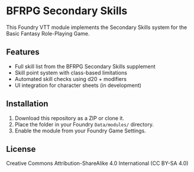 # BFRPG Secondary Skills

This Foundry VTT module implements the Secondary Skills system for the Basic Fantasy Role-Playing Game.

## Features

- Full skill list from the BFRPG Secondary Skills supplement
- Skill point system with class-based limitations
- Automated skill checks using d20 + modifiers
- UI integration for character sheets (in development)

## Installation

1. Download this repository as a ZIP or clone it.
2. Place the folder in your Foundry `Data/modules/` directory.
3. Enable the module from your Foundry Game Settings.

## License

Creative Commons Attribution-ShareAlike 4.0 International (CC BY-SA 4.0)
